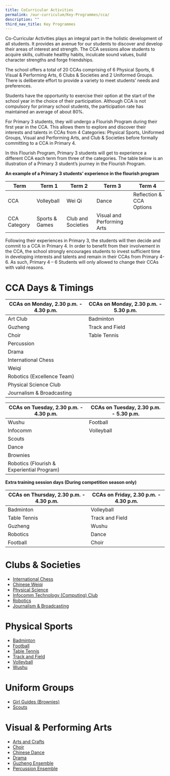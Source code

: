 ```yaml
---
title: CoCurricular Activities
permalink: /our-curriculum/Key-Programmes/cca/
description: ""
third_nav_title: Key Programmes
---
```

Co-Curricular Activities plays an integral part in the holistic development of all students. It provides an avenue for our students to discover and develop their areas of interest and strength. The CCA sessions allow students to acquire skills, cultivate healthy habits, inculcate sound values, build character strengths and forge friendships.

The school offers a total of 20 CCAs comprising of 6 Physical Sports, 6 Visual & Performing Arts, 6 Clubs & Societies and 2 Uniformed Groups. There is deliberate effort to provide a variety to meet students’ needs and preferences.

Students have the opportunity to exercise their option at the start of the school year in the choice of their participation. Although CCA is not compulsory for primary school students, the participation rate has maintained an average of about 80%.

For Primary 3 students, they will undergo a Flourish Program during their first year in the CCA. This allows them to explore and discover their interests and talents in CCAs from 4 Categories: Physical Sports, Uniformed Groups, Visual and Performing Arts, and Club & Societies before formally committing to a CCA in Primary 4.

In this Flourish Program, Primary 3 students will get to experience a different CCA each term from three of the categories. The table below is an illustration of a Primary 3 student’s journey in the Flourish Program.

**An example of a Primary 3 students’ experience in the flourish program**


| Term | Term 1 | Term 2 | Term 3 | Term 4 |
| -------- | -------- | -------- | -------- | -------- | 
| CCA     | Volleyball     | Wei Qi     | Dance | Reflection & CCA Options |
| CCA Category | Sports & Games | Club and Societies | Visual and Performing Arts | |

Following their experiences in Primary 3, the students will then decide and commit to a CCA in Primary 4. In order to benefit from their involvement in the CCA, the school strongly encourages students to invest sufficient time in developing interests and talents and remain in their CCAs from Primary 4-6. As such, Primary 4 – 6 Students will only allowed to change their CCAs with valid reasons.

# CCA Days & Timings


| CCAs on Monday, 2.30 p.m. - 4.30 p.m. | CCAs on Monday, 2.30 p.m. - 5.30 p.m. | 
| -------- | -------- | 
| Art Club     | Badminton     |
| Guzheng     | Track and Field     |
| Choir     | Table Tennis     |
| Percussion     |      |
| Drama     |      |
| International Chess     |      |
| Weiqi     |      |
| Robotics (Excellence Team)     |      |
| Physical Science Club     |      |
| Journalism & Broadcasting     |      |


| CCAs on Tuesday, 2.30 p.m. - 4.30 p.m. | CCAs on Tuesday, 2.30 p.m. - 5.30 p.m. | 
| -------- | -------- | 
| Wushu     | Football     |
| Infocomm     | Volleyball     |
| Scouts     |      |
| Dance     |      |
| Brownies     |      |
| Robotics (Flourish & Experiential Program)     |      |


**Extra training session days (During competition season only)**

| CCAs on Thursday, 2.30 p.m. - 4.30 p.m. | CCAs on Friday, 2.30 p.m. - 4.30 p.m. | 
| -------- | -------- | 
| Badminton     | Volleyball     |
| Table Tennis     | Track and Field     |
| Guzheng     | Wushu     |
| Robotics     | Dance     |
| Football     | Choir     |



# Clubs & Societies
* [International Chess](/ccas/chess)
* [Chinese Weiqi](/ccas/chineseweiqi)
* [Physical Science](/ccas/physicalscience)
* [Infocomm Technology (Computing) Club](/ccas/Clubs-and-Societies/computingclub)
* [Robotics](/ccas/Clubs-and-Societies/robotics)
* [Journalism & Broadcasting](/ccas/clubs-and-societies/journalism-and-broadcasting)


# Physical Sports
* [Badminton](/ccas/Physical-Sports/badminton)
* [Football](/ccas/Physical-Sports/football)
* [Table Tennis](/ccas/Physical-Sports/tabletennis)
* [Track and Field](/ccas/Physical-Sports/trackandfield)
* [Volleyball](/ccas/Physical-Sports/volleyball)
* [Wushu](/ccas/Physical-Sports/wushu)

# Uniform Groups
* [Girl Guides (Brownies)](/ccas/Uniform-Groups/brownies)
* [Scouts](/ccas/Uniform-Groups/scouts)

# Visual & Performing Arts
* [Arts and Crafts](/ccas/Visual-and-Performing-Arts/artsandcrafts)
* [Choir](/ccas/Visual-and-Performing-Arts/choir)
* [Chinese Dance](/ccas/Visual-and-Performing-Arts/chinesedance)
* [Drama](/ccas/Visual-and-Performing-Arts/drama)
* [Guzheng Ensemble](/ccas/Visual-and-Performing-Arts/guzhengensemble)
* [Percussion Ensemble](/ccas/Visual-and-Performing-Arts/percussionensemble)